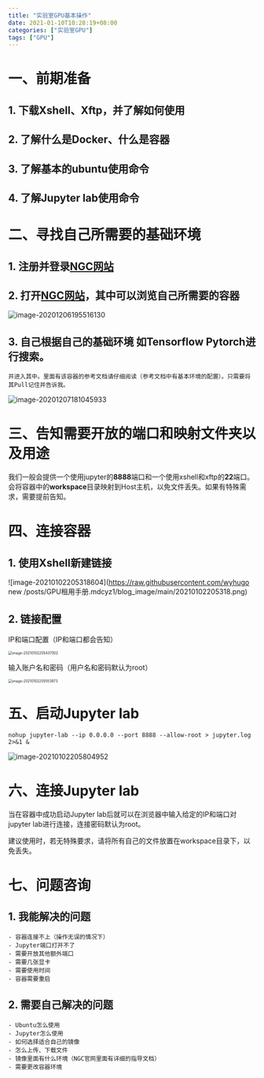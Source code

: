 ```yaml
---
title: "实验室GPU基本操作"
date: 2021-01-10T10:28:19+08:00
categories: ["实验室GPU"]
tags: ["GPU"]
---
```


# 一、前期准备

## 1. 下载Xshell、Xftp，并了解如何使用

## 2. 了解什么是Docker、什么是容器

## 3. 了解基本的ubuntu使用命令

## 4. 了解Jupyter lab使用命令

# 二、寻找自己所需要的基础环境

## 1. 注册并登录[NGC网站](https://ngc.nvidia.com/catalog/containers?orderBy=modifiedDESC&pageNumber=0&query=&quickFilter=containers&filters=)

## 2. 打开[NGC网站](https://ngc.nvidia.com/catalog/containers?orderBy=modifiedDESC&pageNumber=0&query=&quickFilter=containers&filters=)，其中可以浏览自己所需要的容器

![image-20201206195516130](https://raw.githubusercontent.com/wycyz1/blog_image/main/20201206195516.png)

## 3. 自己根据自己的基础环境 如Tensorflow Pytorch进行搜索。

	并进入其中。里面有该容器的参考文档请仔细阅读（参考文档中有基本环境的配置）。只需要将其Pull记住并告诉我。

![image-20201207181045933](https://raw.githubusercontent.com/wycyz1/blog_image/main/20201207181251.png)

# 三、告知需要开放的端口和映射文件夹以及用途

我们一般会提供一个使用jupyter的**8888**端口和一个使用xshell和xftp的**22**端口。会将容器中的**workspace**目录映射到Host主机，以免文件丢失。如果有特殊需求，需要提前告知。

# 四、连接容器

## 1. 使用Xshell新建链接

![image-20210102205318604](https://raw.githubusercontent.com/wyhugo new /posts/GPU租用手册.mdcyz1/blog_image/main/20210102205318.png)

## 2. 链接配置

IP和端口配置（IP和端口都会告知）

<img src="https://raw.githubusercontent.com/wycyz1/blog_image/main/20210102205437.png" alt="image-20210102205437002" style="zoom:50%;" />

输入账户名和密码（用户名和密码默认为root）

<img src="https://raw.githubusercontent.com/wycyz1/blog_image/main/20210102205554.png" alt="image-20210102205553973" style="zoom:50%;" />


# 五、启动Jupyter lab

```shell
nohup jupyter-lab --ip 0.0.0.0 --port 8888 --allow-root > jupyter.log 2>&1 &  
```



![image-20210102205804952](https://raw.githubusercontent.com/wycyz1/blog_image/main/20210102210010.png)

# 六、连接Jupyter lab

当在容器中成功启动Jupyter lab后就可以在浏览器中输入给定的IP和端口对jupyter lab进行连接，连接密码默认为root。

建议使用时，若无特殊要求，请将所有自己的文件放置在workspace目录下，以免丢失。

# 七、问题咨询

## 1. 我能解决的问题

	- 容器连接不上（操作无误的情况下）
	- Jupyter端口打开不了
	- 需要开放其他额外端口
	- 需要几张显卡
	- 需要使用时间
	- 容器需要重启

## 2. 需要自己解决的问题

	- Ubuntu怎么使用
	- Jupyter怎么使用
	- 如何选择适合自己的镜像
	- 怎么上传、下载文件
	- 镜像里面有什么环境（NGC官网里面有详细的指导文档）
	- 需要更改容器环境

	